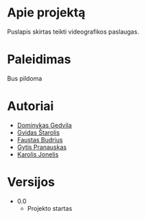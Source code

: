# Apie projektą

Puslapis skirtas teikti videografikos paslaugas.

# Paleidimas

Bus pildoma

# Autoriai

+ [Dominykas Gedvila](https://github.com/gedvilad)
+ [Gvidas Štarolis](https://github.com/nobodiis)
+ [Faustas Budrius](https://github.com/Makleris73)
+ [Gytis Pranauskas](https://github.com/GytisPra)
+ [Karolis Jonelis](https://github.com/K4R0L15)

# Versijos

* 0.0
    * Projekto startas
